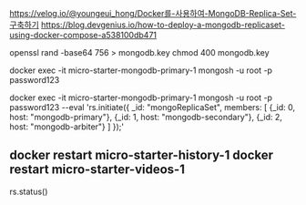 



https://velog.io/@youngeui_hong/Docker를-사용하여-MongoDB-Replica-Set-구축하기
https://blog.devgenius.io/how-to-deploy-a-mongodb-replicaset-using-docker-compose-a538100db471


openssl rand -base64 756 > mongodb.key
chmod 400 mongodb.key


docker exec -it micro-starter-mongodb-primary-1 mongosh -u root -p password123 

docker exec -it micro-starter-mongodb-primary-1 mongosh -u root -p password123 --eval 'rs.initiate({
	 _id: "mongoReplicaSet",
	 members: [
	   {_id: 0, host: "mongodb-primary"},
	   {_id: 1, host: "mongodb-secondary"},
	   {_id: 2, host: "mongodb-arbiter"}
	 ]
});'

docker restart micro-starter-history-1
docker restart micro-starter-videos-1
--

rs.status()